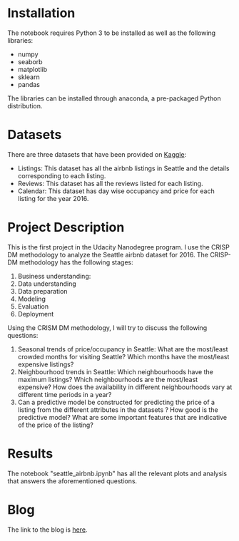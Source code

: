 # Installation

The notebook requires Python 3 to be installed as well as the following libraries: 
* numpy
* seaborb
* matplotlib
* sklearn
* pandas

The libraries can be installed through anaconda, a pre-packaged Python distribution.

# Datasets
There are three datasets that have been provided on [Kaggle](https://www.kaggle.com/airbnb/seattle): 
* Listings: This dataset has all the airbnb listings in Seattle and the details corresponding to each listing. 
* Reviews: This dataset has all the reviews listed for each listing. 
* Calendar: This dataset has day wise occupancy and price for each listing for the year 2016. 

# Project Description 
This is the first project in the Udacity Nanodegree program. I use the CRISP DM methodology to analyze the Seattle airbnb dataset for 2016. The CRISP-DM methodology has the following stages:
1. Business understanding: 
2. Data understanding
3. Data preparation
4. Modeling
5. Evaluation
6. Deployment

Using the CRISM DM methodology, I will try to discuss the following questions:

1. Seasonal trends of price/occupancy in Seattle: What are the most/least crowded months for visiting Seattle? Which months have the most/least expensive listings?
2. Neighbourhood trends in Seattle: Which neighbourhoods have the maximum listings? Which neighbourhoods are the most/least expensive? How does the availability in different neighbourhoods vary at different time periods in a year?
3. Can a predictive model be constructed for predicting the price of a listing from the different attributes in the datasets ? How good is the predictive model? What are some important features that are indicative of the price of the listing?

# Results
The notebook "seattle_airbnb.ipynb" has all the relevant plots and analysis that answers the aforementioned questions.

# Blog

The link to the blog is [here](https://medium.com/@agarwal.animesh11/analyzing-seattle-airbnb-datasets-21865ee0cb80). 

